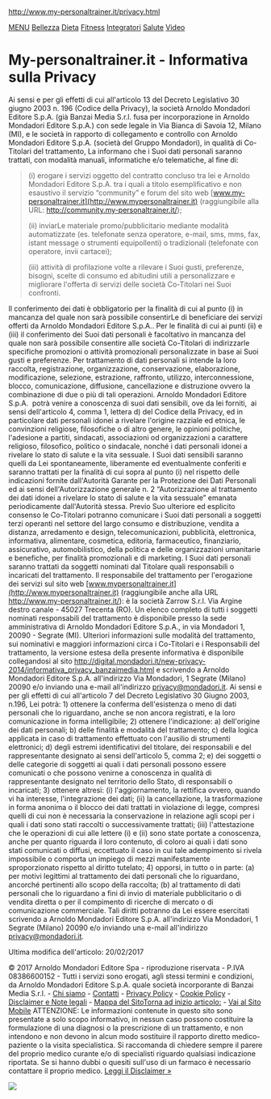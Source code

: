 http://www.my-personaltrainer.it/privacy.html

<a href="#" id="nhmh" class="expmenu" title="Apri il menù di navigazione"><em></em><span>MENU</span></a>
<a href="/" class="logomyp" title="My-personaltrainer.it Salute e Benessere"></a> [Bellezza](/bellezza/bellezza.html "Bellezza") [Dieta](/dieta/dieta.html "Dieta") [Fitness](/fitness.html "Fitness") [Integratori](/integratori.htm "Integratori") [Salute](/salute.htm "Salute") [Video](/Tv/ "Video Salute, Dieta, Fitness")

My-personaltrainer.it - Informativa sulla Privacy
=================================================

Ai sensi e per gli effetti di cui all'articolo 13 del Decreto Legislativo 30 giugno 2003 n. 196 (Codice della Privacy), la società Arnoldo Mondadori Editore S.p.A. (già Banzai Media S.r.l. fusa per incorporazione in Arnoldo Mondadori Editore S.p.A.) con sede legale in Via Bianca di Savoia 12, Milano (MI), e le società in rapporto di collegamento e controllo con Arnoldo Mondadori Editore S.p.A. (società del Gruppo Mondadori), in qualità di Co-Titolari del trattamento, La informano che i Suoi dati personali saranno trattati, con modalità manuali, informatiche e/o telematiche, al fine di:

> (i) erogare i servizi oggetto del contratto concluso tra lei e Arnoldo Mondadori Editore S.p.A. tra i quali a titolo esemplificativo e non esaustivo il servizio “community” e forum del sito web [www.my-personaltrainer.it](http://www.mypersonaltrainer.it) (raggiungibile alla URL: http://community.my-personaltrainer.it/);
>
> (ii) inviarLe materiale promo/pubblicitario mediante modalità automatizzate (es. telefonate senza operatore, e-mail, sms, mms, fax, istant message o strumenti equipollenti) o tradizionali (telefonate con operatore, invii cartacei);
>
> (iii) attività di profilazione volte a rilevare i Suoi gusti, preferenze, bisogni, scelte di consumo ed abitudini utili a personalizzare e migliorare l'offerta di servizi delle società Co-Titolari nei Suoi confronti.

Il conferimento dei dati è obbligatorio per la finalità di cui al punto (i) in mancanza del quale non sarà possibile consentirLe di beneficiare dei servizi offerti da Arnoldo Mondadori Editore S.p.A.. Per le finalità di cui ai punti (ii) e (iii) il conferimento dei Suoi dati personali è facoltativo in mancanza del quale non sarà possibile consentire alle società Co-Titolari di indirizzarle specifiche promozioni o attività promozionali personalizzate in base ai Suoi gusti e preferenze.
Per trattamento di dati personali si intende la loro raccolta, registrazione, organizzazione, conservazione, elaborazione, modificazione, selezione, estrazione, raffronto, utilizzo, interconnessione, blocco, comunicazione, diffusione, cancellazione e distruzione ovvero la combinazione di due o più di tali operazioni.
Arnoldo Mondadori Editore S.p.A.  potrà venire a conoscenza di suoi dati sensibili, ove da lei forniti,  ai sensi dell'articolo 4, comma 1, lettera d) del Codice della Privacy, ed in particolare dati personali idonei a rivelare l'origine razziale ed etnica, le convinzioni religiose, filosofiche o di altro genere, le opinioni politiche, l'adesione a partiti, sindacati, associazioni od organizzazioni a carattere religioso, filosofico, politico o sindacale, nonché i dati personali idonei a rivelare lo stato di salute e la vita sessuale. I Suoi dati sensibili saranno quelli da Lei spontaneamente, liberamente ed eventualmente conferiti e saranno trattati per la finalità di cui sopra al punto (i) nel rispetto delle indicazioni fornite dall'Autorità Garante per la Protezione dei Dati Personali ed ai sensi dell'Autorizzazione generale n. 2 “Autorizzazione al trattamento dei dati idonei a rivelare lo stato di salute e la vita sessuale” emanata periodicamente dall'Autorità stessa.
Previo Suo ulteriore ed esplicito consenso le Co-Titolari potranno comunicare i Suoi dati personali a soggetti terzi operanti nel settore del largo consumo e distribuzione, vendita a distanza, arredamento e design, telecomunicazioni, pubblicità, elettronica, informativa, alimentare, cosmetica, editoria, farmaceutico, finanziario, assicurativo, automobilistico, della politica e delle organizzazioni umanitarie e benefiche, per finalità promozionali e di marketing.
I Suoi dati personali saranno trattati da soggetti nominati dal Titolare quali responsabili o incaricati del trattamento. Il responsabile del trattamento per l'erogazione dei servizi sul sito web [www.mypersonaltrainer.it](http://www.mypersonaltrainer.it) (raggiungibile anche alla URL http://www.my-personaltrainer.it/): è la società Zarrow S.r.l. Via Argine destro canale - 45027 Trecenta (RO). Un elenco completo di tutti i soggetti nominati responsabili del trattamento è disponibile presso la sede amministrativa di Arnoldo Mondadori Editore S.p.A., in via Mondadori 1, 20090 - Segrate (MI).
Ulteriori informazioni sulle modalità del trattamento, sui nominativi e maggiori informazioni circa i Co-Titolari e i Responsabili del trattamento, la versione estesa della presente informativa è disponibile collegandosi al sito <http://digital.mondadori.it/new-privacy-2014/informativa_privacy_banzaimedia.html> [](/privacy.html) e scrivendo a Arnoldo Mondadori Editore S.p.A. all'indirizzo Via Mondadori, 1 Segrate (Milano) 20090 e/o inviando una e-mail all'indirizzo <privacy@mondadori.it>.
Ai sensi e per gli effetti di cui all'articolo 7 del Decreto Legislativo 30 Giugno 2003, n.196, Lei potrà: 1) ottenere la conferma dell'esistenza o meno di dati personali che lo riguardano, anche se non ancora registrati, e la loro comunicazione in forma intelligibile; 2) ottenere l'indicazione: a) dell'origine dei dati personali; b) delle finalità e modalità del trattamento; c) della logica applicata in caso di trattamento effettuato con l'ausilio di strumenti elettronici; d) degli estremi identificativi del titolare, dei responsabili e del rappresentante designato ai sensi dell'articolo 5, comma 2; e) dei soggetti o delle categorie di soggetti ai quali i dati personali possono essere comunicati o che possono venirne a conoscenza in qualità di rappresentante designato nel territorio dello Stato, di responsabili o incaricati; 3) ottenere altresì: (i) l'aggiornamento, la rettifica ovvero, quando vi ha interesse, l'integrazione dei dati; (ii) la cancellazione, la trasformazione in forma anonima o il blocco dei dati trattati in violazione di legge, compresi quelli di cui non è necessaria la conservazione in relazione agli scopi per i quali i dati sono stati raccolti o successivamente trattati; (iii) l'attestazione che le operazioni di cui alle lettere (i) e (ii) sono state portate a conoscenza, anche per quanto riguarda il loro contenuto, di coloro ai quali i dati sono stati comunicati o diffusi, eccettuato il caso in cui tale adempimento si rivela impossibile o comporta un impiego di mezzi manifestamente sproporzionato rispetto al diritto tutelato; 4) opporsi, in tutto o in parte: (a) per motivi legittimi al trattamento dei dati personali che lo riguardano, ancorché pertinenti allo scopo della raccolta; (b) al trattamento di dati personali che lo riguardano a fini di invio di materiale pubblicitario o di vendita diretta o per il compimento di ricerche di mercato o di comunicazione commerciale. Tali diritti potranno da Lei essere esercitati scrivendo a Arnoldo Mondadori Editore S.p.A. all'indirizzo Via Mondadori, 1 Segrate (Milano) 20090 e/o inviando una e-mail all'indirizzo <privacy@mondadori.it>.

<span id="mod">Ultima modifica dell'articolo: 20/02/2017</span>

<a href="/" id="footerlogo"></a>

© 2017 Arnoldo Mondadori Editore Spa - riproduzione riservata - P.IVA 08386600152 - Tutti i servizi sono erogati, agli stessi termini e condizioni, da Arnoldo Mondadori Editore S.p.A. quale società incorporante di Banzai Media S.r.l. - [Chi siamo](/my-personaltrainer.html) - [Contatti](http://community.my-personaltrainer.it/contatti/) - [Privacy Policy](/privacy.html) - <a href="#" id="cookiepolicy">Cookie Policy</a> - [Disclaimer e Note legali](/disclaimer.htm) - [Mappa del Sito](/site-map.htm)<span class="strong">[Torna ad inizio articolo:](#top) - [Vai al Sito Mobile](http://m.my-personaltrainer.it/privacy.html)</span>
ATTENZIONE: Le informazioni contenute in questo sito sono presentate a solo scopo informativo, in nessun caso possono costituire la formulazione di una diagnosi o la prescrizione di un trattamento, e non intendono e non devono in alcun modo sostituire il rapporto diretto medico-paziente o la visita specialistica.
Si raccomanda di chiedere sempre il parere del proprio medico curante e/o di specialisti riguardo qualsiasi indicazione riportata. Se si hanno dubbi o quesiti sull'uso di un farmaco è necessario contattare il proprio medico. [Leggi il Disclaimer »](/disclaimer.htm)

![](//secure-it.imrworldwide.com/cgi-bin/m?ci=mondadori-it&cg=0&cc=0&ts=noscript)
